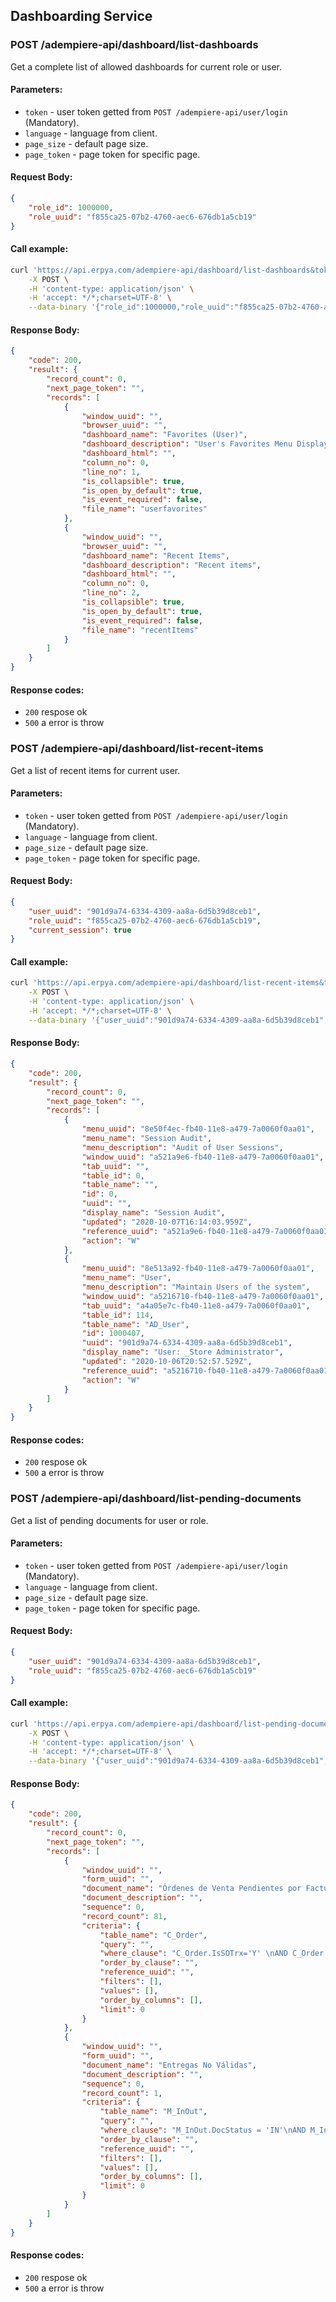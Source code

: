 ## Dashboarding Service

### POST /adempiere-api/dashboard/list-dashboards

Get a complete list of allowed dashboards for current role or user.

#### Parameters:

- `token` - user token getted from `POST /adempiere-api/user/login` (Mandatory).
- `language` - language from client.
- `page_size` - default page size.
- `page_token` - page token for specific page.

#### Request Body:

```json
{
    "role_id": 1000000,
    "role_uuid": "f855ca25-07b2-4760-aec6-676db1a5cb19"
}
```

#### Call example:

```bash
curl 'https://api.erpya.com/adempiere-api/dashboard/list-dashboards&token=xu3h02nd67yq0gapyj8x3kpqwzcy02om&language=es' \
    -X POST \
    -H 'content-type: application/json' \
    -H 'accept: */*;charset=UTF-8' \
    --data-binary '{"role_id":1000000,"role_uuid":"f855ca25-07b2-4760-aec6-676db1a5cb19"}'
```

#### Response Body:

```json
{
	"code": 200,
	"result": {
		"record_count": 0,
		"next_page_token": "",
		"records": [
			{
				"window_uuid": "",
				"browser_uuid": "",
				"dashboard_name": "Favorites (User)",
				"dashboard_description": "User's Favorites Menu Display",
				"dashboard_html": "",
				"column_no": 0,
				"line_no": 1,
				"is_collapsible": true,
				"is_open_by_default": true,
				"is_event_required": false,
				"file_name": "userfavorites"
			},
			{
				"window_uuid": "",
				"browser_uuid": "",
				"dashboard_name": "Recent Items",
				"dashboard_description": "Recent items",
				"dashboard_html": "",
				"column_no": 0,
				"line_no": 2,
				"is_collapsible": true,
				"is_open_by_default": true,
				"is_event_required": false,
				"file_name": "recentItems"
			}
		]
	}
}
```

#### Response codes:

- `200` respose ok
- `500` a error is throw


### POST /adempiere-api/dashboard/list-recent-items

Get a list of recent items for current user.

#### Parameters:

- `token` - user token getted from `POST /adempiere-api/user/login` (Mandatory).
- `language` - language from client.
- `page_size` - default page size.
- `page_token` - page token for specific page.

#### Request Body:

```json
{
    "user_uuid": "901d9a74-6334-4309-aa8a-6d5b39d8ceb1",
    "role_uuid": "f855ca25-07b2-4760-aec6-676db1a5cb19",
    "current_session": true
}
```

#### Call example:

```bash
curl 'https://api.erpya.com/adempiere-api/dashboard/list-recent-items&token=xu3h02nd67yq0gapyj8x3kpqwzcy02om&language=es' \
    -X POST \
    -H 'content-type: application/json' \
    -H 'accept: */*;charset=UTF-8' \
    --data-binary '{"user_uuid":"901d9a74-6334-4309-aa8a-6d5b39d8ceb1","role_uuid":"f855ca25-07b2-4760-aec6-676db1a5cb19","current_session":true}'
```

#### Response Body:

```json
{
	"code": 200,
	"result": {
		"record_count": 0,
		"next_page_token": "",
		"records": [
			{
				"menu_uuid": "8e50f4ec-fb40-11e8-a479-7a0060f0aa01",
				"menu_name": "Session Audit",
				"menu_description": "Audit of User Sessions",
				"window_uuid": "a521a9e6-fb40-11e8-a479-7a0060f0aa01",
				"tab_uuid": "",
				"table_id": 0,
				"table_name": "",
				"id": 0,
				"uuid": "",
				"display_name": "Session Audit",
				"updated": "2020-10-07T16:14:03.959Z",
				"reference_uuid": "a521a9e6-fb40-11e8-a479-7a0060f0aa01",
				"action": "W"
			},
			{
				"menu_uuid": "8e513a92-fb40-11e8-a479-7a0060f0aa01",
				"menu_name": "User",
				"menu_description": "Maintain Users of the system",
				"window_uuid": "a5216710-fb40-11e8-a479-7a0060f0aa01",
				"tab_uuid": "a4a05e7c-fb40-11e8-a479-7a0060f0aa01",
				"table_id": 114,
				"table_name": "AD_User",
				"id": 1000407,
				"uuid": "901d9a74-6334-4309-aa8a-6d5b39d8ceb1",
				"display_name": "User: _Store Administrator",
				"updated": "2020-10-06T20:52:57.529Z",
				"reference_uuid": "a5216710-fb40-11e8-a479-7a0060f0aa01",
				"action": "W"
			}
		]
	}
}
```

#### Response codes:

- `200` respose ok
- `500` a error is throw


### POST /adempiere-api/dashboard/list-pending-documents

Get a list of pending documents for user or role.

#### Parameters:

- `token` - user token getted from `POST /adempiere-api/user/login` (Mandatory).
- `language` - language from client.
- `page_size` - default page size.
- `page_token` - page token for specific page.

#### Request Body:

```json
{
    "user_uuid": "901d9a74-6334-4309-aa8a-6d5b39d8ceb1",
    "role_uuid": "f855ca25-07b2-4760-aec6-676db1a5cb19"
}
```

#### Call example:

```bash
curl 'https://api.erpya.com/adempiere-api/dashboard/list-pending-documents&token=xu3h02nd67yq0gapyj8x3kpqwzcy02om&language=es' \
    -X POST \
    -H 'content-type: application/json' \
    -H 'accept: */*;charset=UTF-8' \
    --data-binary '{"user_uuid":"901d9a74-6334-4309-aa8a-6d5b39d8ceb1","role_uuid":"f855ca25-07b2-4760-aec6-676db1a5cb19"}'
```

#### Response Body:

```json
{
	"code": 200,
	"result": {
		"record_count": 0,
		"next_page_token": "",
		"records": [
			{
				"window_uuid": "",
				"form_uuid": "",
				"document_name": "Órdenes de Venta Pendientes por Facturar",
				"document_description": "",
				"sequence": 0,
				"record_count": 81,
				"criteria": {
					"table_name": "C_Order",
					"query": "",
					"where_clause": "C_Order.IsSOTrx='Y' \nAND C_Order.DocStatus = 'CO'\nAND EXISTS(SELECT 1 \n    FROM C_OrderLine ol \n    WHERE ol.C_Order_ID = C_Order.C_Order_ID\n    AND ol.QtyOrdered <> ol.QtyInvoiced\n)",
					"order_by_clause": "",
					"reference_uuid": "",
					"filters": [],
					"values": [],
					"order_by_columns": [],
					"limit": 0
				}
			},
			{
				"window_uuid": "",
				"form_uuid": "",
				"document_name": "Entregas No Válidas",
				"document_description": "",
				"sequence": 0,
				"record_count": 1,
				"criteria": {
					"table_name": "M_InOut",
					"query": "",
					"where_clause": "M_InOut.DocStatus = 'IN'\nAND M_InOut.IsSOTrx = 'Y'",
					"order_by_clause": "",
					"reference_uuid": "",
					"filters": [],
					"values": [],
					"order_by_columns": [],
					"limit": 0
				}
			}
		]
	}
}
```

#### Response codes:

- `200` respose ok
- `500` a error is throw

